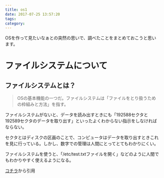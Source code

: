 ```yaml
---
title: os1
date: 2017-07-25 13:57:20
tags:
category:
---
```

OSを作って見たいなぁとの突然の思いで、調べたことをまとめておこうと思います。

# ファイルシステムについて
## ファイルシステムとは？
> OSの基本機能の一つだ。ファイルシステムは「ファイルをとり扱うための枠組みと方法」を指す。
>
ファイルシステムがないと、データを読み出すときにも「192588セクタと192589セクタのデータを取り出す」といったよくわからない指示をしなければならない。
>
セクタとはディスクの区画のことで、コンピュータはデータを取り出すときこれを見に行っている。しかし、数字での管理は人間にとってとてもわかりにくい。
>
ファイルシステムを使うと、「/etc/test.txtファイルを開く」などのように人間でもわかりやすく使えるようになる。

<a href="https://eng-entrance.com/linux-make-filesystem" target="_blank">コチラ</a>から引用

